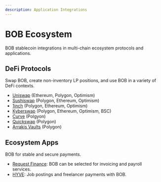 ```yaml
---
description: Application Integrations
---
```


# BOB Ecosystem

BOB stablecoin integrations in multi-chain ecosystem protocols and applications.&#x20;

## DeFi Protocols

Swap BOB, create non-inventory LP positions, and use BOB in a variety of DeFi contexts.

* [Uniswap](https://app.uniswap.org/#/swap) (Ethereum, Polygon, Optimism)
* [Sushiswap](https://www.sushi.com/swap) (Polygon, Ethereum, Optimism)
* [1inch](https://app.1inch.io/#/1/unified/swap/BOB/USDC) (Polygon, Ethereum, Optimism)
* [Kyberswap](https://kyberswap.com/swap/ethereum/eth-to-bob) (Polygon, Ethereum, Optimism, BSC)
* [Curve](https://curve.fi/#/polygon/swap) (Polgyon)
* [Quickswap](https://quickswap.exchange/#/) (Polygon)
* [Arrakis Vaults](https://beta.arrakis.finance/vaults) (Polygon)

## Ecosystem Apps

BOB for stable and secure payments.

* [Request Finance](https://www.request.finance/): BOB can be selected for invoicing and payroll services.
* [HYVE](https://hyve.works/): Job postings and freelancer payments with BOB.

